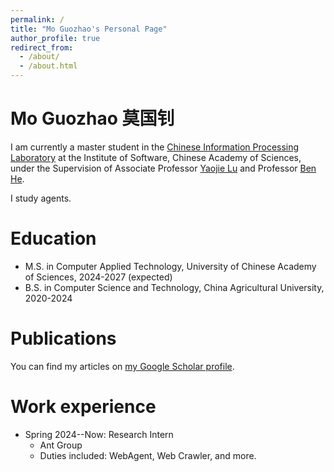```yaml
---
permalink: /
title: "Mo Guozhao's Personal Page"
author_profile: true
redirect_from: 
  - /about/
  - /about.html
---
```


Mo Guozhao 莫国钊
======
I am currently a master student in the [Chinese Information Processing Laboratory](https://www.icip.org.cn/zh/homepage/) at the Institute of Software, Chinese Academy of Sciences, under the Supervision of Associate Professor [Yaojie Lu](https://luyaojie.github.io/) and Professor [Ben He](https://www.icip.org.cn/team/heben/).

I study agents.

Education
======
* M.S. in Computer Applied Technology, University of Chinese Academy of Sciences, 2024-2027 (expected)
* B.S. in Computer Science and Technology, China Agricultural University, 2020-2024

Publications
======
  You can find my articles on [my Google Scholar profile]({{site.author.googlescholar}}).

Work experience
======
* Spring 2024--Now: Research Intern
  * Ant Group
  * Duties included: WebAgent, Web Crawler, and more.